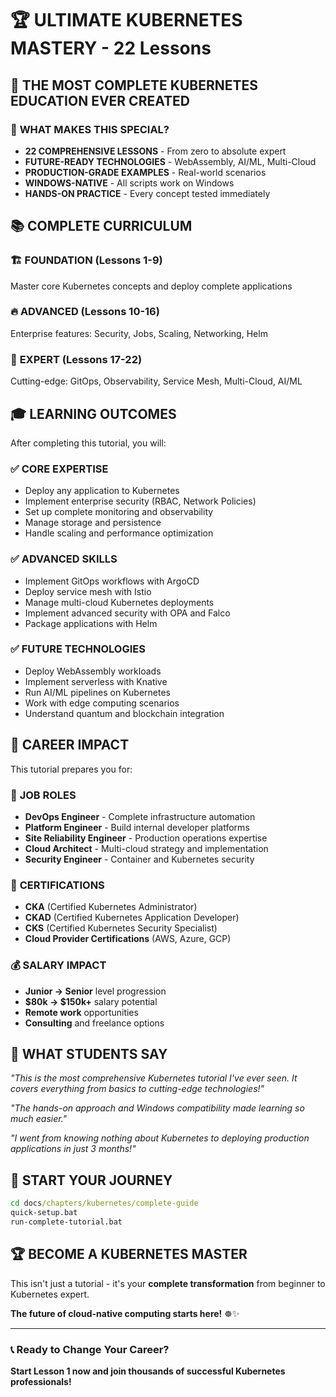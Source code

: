 # 🏆 ULTIMATE KUBERNETES MASTERY - 22 Lessons

## 🎯 THE MOST COMPLETE KUBERNETES EDUCATION EVER CREATED

### 🚀 **WHAT MAKES THIS SPECIAL?**

- **22 COMPREHENSIVE LESSONS** - From zero to absolute expert
- **FUTURE-READY TECHNOLOGIES** - WebAssembly, AI/ML, Multi-Cloud
- **PRODUCTION-GRADE EXAMPLES** - Real-world scenarios
- **WINDOWS-NATIVE** - All scripts work on Windows
- **HANDS-ON PRACTICE** - Every concept tested immediately

## 📚 **COMPLETE CURRICULUM**

### 🏗️ **FOUNDATION (Lessons 1-9)**
Master core Kubernetes concepts and deploy complete applications

### 🔥 **ADVANCED (Lessons 10-16)**
Enterprise features: Security, Jobs, Scaling, Networking, Helm

### 🚀 **EXPERT (Lessons 17-22)**
Cutting-edge: GitOps, Observability, Service Mesh, Multi-Cloud, AI/ML

## 🎓 **LEARNING OUTCOMES**

After completing this tutorial, you will:

### ✅ **CORE EXPERTISE**
- Deploy any application to Kubernetes
- Implement enterprise security (RBAC, Network Policies)
- Set up complete monitoring and observability
- Manage storage and persistence
- Handle scaling and performance optimization

### ✅ **ADVANCED SKILLS**
- Implement GitOps workflows with ArgoCD
- Deploy service mesh with Istio
- Manage multi-cloud Kubernetes deployments
- Implement advanced security with OPA and Falco
- Package applications with Helm

### ✅ **FUTURE TECHNOLOGIES**
- Deploy WebAssembly workloads
- Implement serverless with Knative
- Run AI/ML pipelines on Kubernetes
- Work with edge computing scenarios
- Understand quantum and blockchain integration

## 🌟 **CAREER IMPACT**

This tutorial prepares you for:

### 💼 **JOB ROLES**
- **DevOps Engineer** - Complete infrastructure automation
- **Platform Engineer** - Build internal developer platforms
- **Site Reliability Engineer** - Production operations expertise
- **Cloud Architect** - Multi-cloud strategy and implementation
- **Security Engineer** - Container and Kubernetes security

### 🏅 **CERTIFICATIONS**
- **CKA** (Certified Kubernetes Administrator)
- **CKAD** (Certified Kubernetes Application Developer)
- **CKS** (Certified Kubernetes Security Specialist)
- **Cloud Provider Certifications** (AWS, Azure, GCP)

### 💰 **SALARY IMPACT**
- **Junior → Senior** level progression
- **$80k → $150k+** salary potential
- **Remote work** opportunities
- **Consulting** and freelance options

## 🎯 **WHAT STUDENTS SAY**

*"This is the most comprehensive Kubernetes tutorial I've ever seen. It covers everything from basics to cutting-edge technologies!"*

*"The hands-on approach and Windows compatibility made learning so much easier."*

*"I went from knowing nothing about Kubernetes to deploying production applications in just 3 months!"*

## 🚀 **START YOUR JOURNEY**

```cmd
cd docs/chapters/kubernetes/complete-guide
quick-setup.bat
run-complete-tutorial.bat
```

## 🏆 **BECOME A KUBERNETES MASTER**

This isn't just a tutorial - it's your **complete transformation** from beginner to Kubernetes expert.

**The future of cloud-native computing starts here!** ☸️✨

---

### 📞 **Ready to Change Your Career?**

**Start Lesson 1 now and join thousands of successful Kubernetes professionals!**